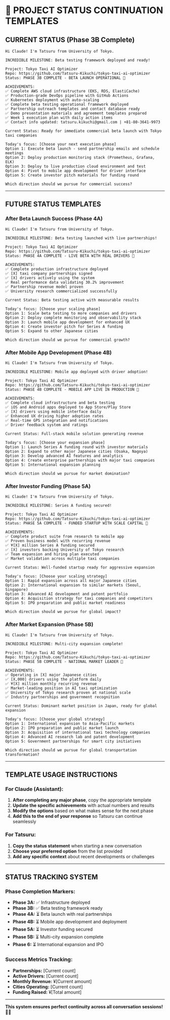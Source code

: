 # 🔄 PROJECT STATUS CONTINUATION TEMPLATES

## CURRENT STATUS (Phase 3B Complete)

```
Hi Claude! I'm Tatsuru from University of Tokyo.

INCREDIBLE MILESTONE: Beta testing framework deployed and ready!

Project: Tokyo Taxi AI Optimizer 
Repo: https://github.com/Tatsuru-Kikuchi/tokyo-taxi-ai-optimizer 
Status: PHASE 3B COMPLETE - BETA LAUNCH OPERATIONAL 🎉

ACHIEVEMENTS: 
✅ Complete AWS cloud infrastructure (EKS, RDS, ElastiCache) 
✅ Production-grade DevOps pipeline with GitHub Actions 
✅ Kubernetes deployment with auto-scaling 
✅ Complete beta testing operational framework deployed
✅ Partnership outreach templates and contact database ready
✅ Demo presentation materials and agreement templates prepared
✅ Week 1 execution plan with daily action items
✅ Contact info updated: tatsuru.kikuchi@gmail.com | +81-80-3641-9973

Current Status: Ready for immediate commercial beta launch with Tokyo taxi companies

Today's focus: [Choose your next execution phase] 
Option 1: Execute beta launch - send partnership emails and schedule meetings
Option 2: Deploy production monitoring stack (Prometheus, Grafana, ELK)
Option 3: Deploy to live production cloud environment and test
Option 4: Pivot to mobile app development for driver interface
Option 5: Create investor pitch materials for funding round

Which direction should we pursue for commercial success?
```

---

## FUTURE STATUS TEMPLATES

### After Beta Launch Success (Phase 4A)
```
Hi Claude! I'm Tatsuru from University of Tokyo.

INCREDIBLE MILESTONE: Beta testing launched with live partnerships!

Project: Tokyo Taxi AI Optimizer 
Repo: https://github.com/Tatsuru-Kikuchi/tokyo-taxi-ai-optimizer 
Status: PHASE 4A COMPLETE - LIVE BETA WITH REAL DRIVERS 🎉

ACHIEVEMENTS: 
✅ Complete production infrastructure deployed
✅ [X] taxi company partnerships signed
✅ [X] drivers actively using the system
✅ Real performance data validating 30.2% improvement
✅ Partnership revenue model proven
✅ University research commercialized successfully

Current Status: Beta testing active with measurable results

Today's focus: [Choose your scaling phase] 
Option 1: Scale beta testing to more companies and drivers
Option 2: Deploy complete monitoring and observability stack
Option 3: Launch mobile app development for enhanced UX
Option 4: Create investor pitch for Series A funding
Option 5: Expand to other Japanese cities

Which direction should we pursue for commercial growth?
```

### After Mobile App Development (Phase 4B)
```
Hi Claude! I'm Tatsuru from University of Tokyo.

INCREDIBLE MILESTONE: Mobile app deployed with driver adoption!

Project: Tokyo Taxi AI Optimizer 
Repo: https://github.com/Tatsuru-Kikuchi/tokyo-taxi-ai-optimizer 
Status: PHASE 4B COMPLETE - MOBILE APP LIVE IN PRODUCTION 🎉

ACHIEVEMENTS: 
✅ Complete cloud infrastructure and beta testing
✅ iOS and Android apps deployed to App Store/Play Store
✅ [X] drivers using mobile interface daily
✅ Enhanced UX driving higher adoption rates
✅ Real-time GPS integration and notifications
✅ Driver feedback system and ratings

Current Status: Full-stack mobile solution generating revenue

Today's focus: [Choose your expansion phase] 
Option 1: Launch Series A funding round with investor materials
Option 2: Expand to other major Japanese cities (Osaka, Nagoya)
Option 3: Develop advanced AI features and analytics
Option 4: Create enterprise partnerships with major taxi companies
Option 5: International expansion planning

Which direction should we pursue for market domination?
```

### After Investor Funding (Phase 5A)
```
Hi Claude! I'm Tatsuru from University of Tokyo.

INCREDIBLE MILESTONE: Series A funding secured!

Project: Tokyo Taxi AI Optimizer 
Repo: https://github.com/Tatsuru-Kikuchi/tokyo-taxi-ai-optimizer 
Status: PHASE 5A COMPLETE - FUNDED STARTUP WITH SCALE CAPITAL 🎉

ACHIEVEMENTS: 
✅ Complete product suite from research to mobile app
✅ Proven business model with recurring revenue
✅ ¥[X] million Series A funding secured
✅ [X] investors backing University of Tokyo research
✅ Team expansion and hiring plan executed
✅ Market validation across multiple taxi companies

Current Status: Well-funded startup ready for aggressive expansion

Today's focus: [Choose your scaling strategy] 
Option 1: Rapid expansion across all major Japanese cities
Option 2: International expansion to similar markets (Seoul, Singapore)
Option 3: Advanced AI development and patent portfolio
Option 4: Acquisition strategy for taxi companies and competitors
Option 5: IPO preparation and public market readiness

Which direction should we pursue for global impact?
```

### After Market Expansion (Phase 5B)
```
Hi Claude! I'm Tatsuru from University of Tokyo.

INCREDIBLE MILESTONE: Multi-city expansion complete!

Project: Tokyo Taxi AI Optimizer 
Repo: https://github.com/Tatsuru-Kikuchi/tokyo-taxi-ai-optimizer 
Status: PHASE 5B COMPLETE - NATIONAL MARKET LEADER 🎉

ACHIEVEMENTS: 
✅ Operating in [X] major Japanese cities
✅ [X,000] drivers using the platform daily
✅ ¥[X] million monthly recurring revenue
✅ Market-leading position in AI taxi optimization
✅ University of Tokyo research proven at national scale
✅ Industry partnerships and government recognition

Current Status: Dominant market position in Japan, ready for global expansion

Today's focus: [Choose your global strategy] 
Option 1: International expansion to Asia-Pacific markets
Option 2: IPO preparation and public market launch
Option 3: Acquisition of international taxi technology companies
Option 4: Advanced AI research lab and patent development
Option 5: Government partnerships for smart city initiatives

Which direction should we pursue for global transportation transformation?
```

---

## TEMPLATE USAGE INSTRUCTIONS

### For Claude (Assistant):
1. **After completing any major phase**, copy the appropriate template
2. **Update the specific achievements** with actual numbers and results
3. **Modify the options** based on what makes sense for the next phase
4. **Add this to the end of your response** so Tatsuru can continue seamlessly

### For Tatsuru:
1. **Copy the status statement** when starting a new conversation
2. **Choose your preferred option** from the list provided
3. **Add any specific context** about recent developments or challenges

---

## STATUS TRACKING SYSTEM

### Phase Completion Markers:
- **Phase 3A:** ✅ Infrastructure deployed
- **Phase 3B:** ✅ Beta testing framework ready
- **Phase 4A:** ⏳ Beta launch with real partnerships
- **Phase 4B:** ⏳ Mobile app development and deployment
- **Phase 5A:** ⏳ Investor funding secured
- **Phase 5B:** ⏳ Multi-city expansion complete
- **Phase 6:** ⏳ International expansion and IPO

### Success Metrics Tracking:
- **Partnerships:** [Current count]
- **Active Drivers:** [Current count]
- **Monthly Revenue:** ¥[Current amount]
- **Cities Operating:** [Current count]
- **Funding Raised:** ¥[Total amount]

---

**This system ensures perfect continuity across all conversation sessions!** 🔄✨
